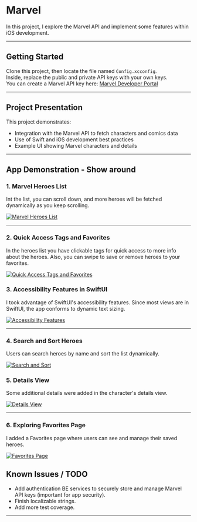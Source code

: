 # Marvel

In this project, I explore the Marvel API and implement some features within iOS development.

---

## Getting Started

Clone this project, then locate the file named `Config.xcconfig`.  
Inside, replace the public and private API keys with your own keys.  
You can create a Marvel API key here: [Marvel Developer Portal](https://developer.marvel.com/)

---

## Project Presentation

This project demonstrates:

- Integration with the Marvel API to fetch characters and comics data  
- Use of Swift and iOS development best practices  
- Example UI showing Marvel characters and details  

---
## App Demonstration - Show around

### 1. Marvel Heroes List  
Int the list, you can scroll down, and more heroes will be fetched dynamically as you keep scrolling.

[![Marvel Heroes List](https://github.com/user-attachments/assets/d08369c8-f1e4-4cfd-beae-2e98bd4b6910)](https://github.com/user-attachments/assets/d08369c8-f1e4-4cfd-beae-2e98bd4b6910)

---

### 2. Quick Access Tags and Favorites  
In the heroes list you have clickable tags for quick access to more info about the heroes. Also, you can swipe to save or remove heroes to your favorites.

[![Quick Access Tags and Favorites](https://github.com/user-attachments/assets/e17ee88b-20d7-4bae-8293-43cf128f7093)](https://github.com/user-attachments/assets/e17ee88b-20d7-4bae-8293-43cf128f7093)

### 3. Accessibility Features in SwiftUI  
I took advantage of SwiftUI's accessibility features. Since most views are in SwiftUI, the app conforms to dynamic text sizing.

[![Accessibility Features](https://github.com/user-attachments/assets/023d7a95-15d8-4e47-adef-53702d91219c)](https://github.com/user-attachments/assets/023d7a95-15d8-4e47-adef-53702d91219c)

---

### 4. Search and Sort Heroes  
Users can search heroes by name and sort the list dynamically.

[![Search and Sort](https://github.com/user-attachments/assets/dc491f1d-2561-4440-a57a-e6efda748d80)](https://github.com/user-attachments/assets/dc491f1d-2561-4440-a57a-e6efda748d80)


### 5. Details View  
Some additional details were added in the character's details view.

[![Details View](https://github.com/user-attachments/assets/1d9f5939-b57a-4d44-813c-385dd0fcf79b)](https://github.com/user-attachments/assets/1d9f5939-b57a-4d44-813c-385dd0fcf79b)

---

### 6. Exploring Favorites Page  
I added a Favorites page where users can see and manage their saved heroes.

[![Favorites Page](https://github.com/user-attachments/assets/e5783607-6e2d-435c-9287-0d81f7572324)](https://github.com/user-attachments/assets/e5783607-6e2d-435c-9287-0d81f7572324)

## Known Issues / TODO

- Add authentication BE services to securely store and manage Marvel API keys (important for app security).
- Finish localizable strings.
- Add more test coverage.




---
